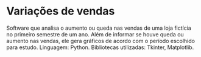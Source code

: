 # Variações de vendas
Software que analisa o aumento ou queda nas vendas de uma loja fictícia no primeiro semestre de um ano.
Além de informar se houve queda ou aumento nas vendas, ele gera gráficos de acordo com o período escolhido para estudo.
Linguagem: Python.
Bibliotecas utilizadas: Tkinter, Matplotlib.
